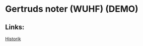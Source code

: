 # Gertruds noter (WUHF)  (DEMO)

## Links:
[Historik](https://github.com/rts-cmk-wuhf01/demo-noter-wuhf01/blob/master/Historik.md)